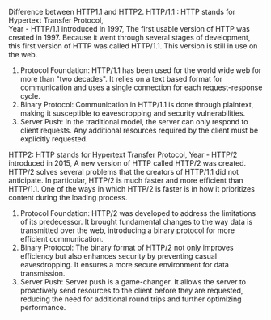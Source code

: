 Difference between HTTP1.1 and HTTP2.
HTTP/1.1 :
HTTP stands for Hypertext Transfer Protocol,   
Year - HTTP/1.1 introduced in 1997,
The first usable version of HTTP was created in 1997. Because it went through several stages of development, this first version of HTTP was called HTTP/1.1. This version is still in use on the web.
1. Protocol Foundation:
HTTP/1.1 has been used for the  world wide web for more than "two decades".
It relies on a text based format for communication and uses a single connection for each request-response cycle.
2. Binary Protocol:
Communication in HTTP/1.1 is done through plaintext, making it susceptible to eavesdropping and security vulnerabilities.
3. Server Push:
In the traditional model, the server can only respond to client requests. Any additional resources required by the client must be explicitly requested.


HTTP2:
HTTP stands for Hypertext Transfer Protocol,
Year - HTTP/2 introduced in 2015,
A new version of HTTP called HTTP/2 was created. HTTP/2 solves several problems that the creators of HTTP/1.1 did not anticipate. In particular, HTTP/2 is much faster and more efficient than HTTP/1.1. One of the ways in which HTTP/2 is faster is in how it prioritizes content during the loading process.
1. Protocol Foundation:
HTTP/2 was developed to address the limitations of its predecessor. It brought fundamental changes to the way data is transmitted over the web, introducing a binary protocol for more efficient communication.
2. Binary Protocol:
The binary format of HTTP/2 not only improves efficiency but also enhances security by preventing casual eavesdropping. It ensures a more secure environment for data transmission.
3. Server Push:
Server push is a game-changer. It allows the server to proactively send resources to the client before they are requested, reducing the need for additional round trips and further optimizing performance.
